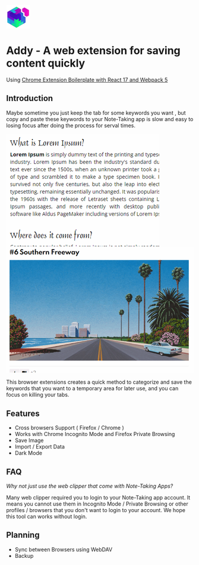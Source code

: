 <img src="src/assets/img/icon-128.png" width="64"/>

# Addy - A web extension for saving content quickly

Using [Chrome Extension Boilerplate with React 17 and Webpack 5](https://github.com/lxieyang/chrome-extension-boilerplate-react)

## Introduction

Maybe sometime you just keep the tab for some keywords you want , but copy and paste these keywords to your Note-Taking app is slow and easy to losing focus after doing the process for serval times.

![Preview](./image/preview.gif)
![Preview 2](./image/preview-2.gif)

This browser extensions creates a quick method to categorize and save the keywords that you want to a temporary area for later use, and you can focus on killing your tabs.

## Features

- Cross browsers Support ( Firefox / Chrome )
- Works with Chrome Incognito Mode and Firefox Private Browsing
- Save Image
- Import / Export Data
- Dark Mode

## FAQ

_Why not just use the web clipper that come with Note-Taking Apps?_

Many web clipper required you to login to your Note-Taking app account. It means you cannot use them in Incognito Mode / Private Browsing or other profiles / browsers that you don't want to login to your account. We hope this tool can works without login.

## Planning

- Sync between Browsers using WebDAV
- Backup
